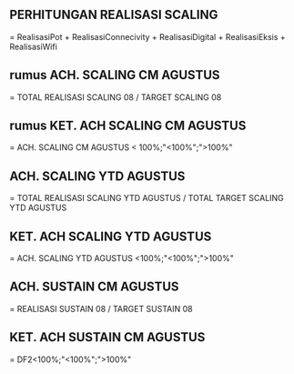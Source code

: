 ## PERHITUNGAN REALISASI SCALING
= RealisasiPot + RealisasiConnecivity + RealisasiDigital + RealisasiEksis + RealisasiWifi

## rumus ACH. SCALING CM AGUSTUS
= TOTAL REALISASI SCALING 08 / TARGET SCALING 08

## rumus KET. ACH SCALING CM AGUSTUS
= ACH. SCALING CM AGUSTUS  < 100%;"<100%";">100%"

## ACH. SCALING YTD AGUSTUS
=  TOTAL REALISASI SCALING YTD AGUSTUS / TOTAL TARGET SCALING YTD AGUSTUS

## KET. ACH SCALING YTD AGUSTUS
= ACH. SCALING YTD AGUSTUS <100%;"<100%";">100%"
    


## ACH. SUSTAIN CM AGUSTUS
= REALISASI SUSTAIN 08 / TARGET SUSTAIN 08

## KET. ACH SUSTAIN CM AGUSTUS
= DF2<100%;"<100%";">100%"
